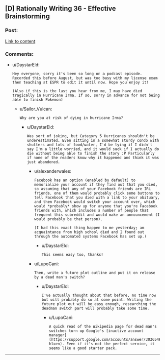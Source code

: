 ## [D] Rationally Writing 36 - Effective Brainstorming

### Post:

[Link to content](http://daystareld.com/podcast/rationally-writing-36/)

### Comments:

- u/DaystarEld:
  ```
  Hey everyone, sorry it's been so long on a podcast episode. Recorded this before August, but was too busy with my license exam then teaching at ESPR to edit it until now. Hope you enjoy it!

  (Also if this is the last you hear from me, I may have died tragically in Hurricane Irma. If so, sorry in advance for not being able to finish Pokemon)
  ```

  - u/Sailor_Vulcan:
    ```
    Why are you at risk of dying in hurricane Irma?
    ```

    - u/DaystarEld:
      ```
      Was sort of joking, but Category 5 Hurricanes shouldn't be underestimated. Even sitting in a somewhat sturdy condo with shutters and lots of food/water, I'd be lying if I didn't say I'm a little worried, and it would suck if I actually do die without being able to finish the story :P Particularly if none of the readers know why it happened and think it was just abandoned.
      ```

      - u/alexanderwales:
        ```
        Facebook has an option (enabled by default) to memorialize your account if they find out that you died, so assuming that any of your Facebook friends are IRL friends, one of them would probably click some buttons to tell Facebook that you died with a link to your obituary, and then Facebook would switch your account over, which would *probably* show up for anyone that you're Facebook friends with, which includes a number of people that frequent this subreddit and would make an announcement (I would probably be that person).

        (I had this exact thing happen to me yesterday; an acquaintance from high school died and I found out through the automated systems Facebook has set up.)
        ```

        - u/DaystarEld:
          ```
          This seems easy too, thanks!
          ```

      - u/LupoCani:
        ```
        Then, write a future plot outline and put it on release by a dead man's switch?
        ```

        - u/DaystarEld:
          ```
          I've actually thought about that before, no time now but will probably do so at some point. Writing the future plot out will be easy enough, researching the deadman switch part will probably take some time.
          ```

          - u/LupoCani:
            ```
            A quick read of the Wikipedia page for dead man's switches turn up Google's [inactive account manager](https://support.google.com/accounts/answer/3036546?hl=en). Even if it's not the perfect service, it seems like a good starter pack.
            ```

---


